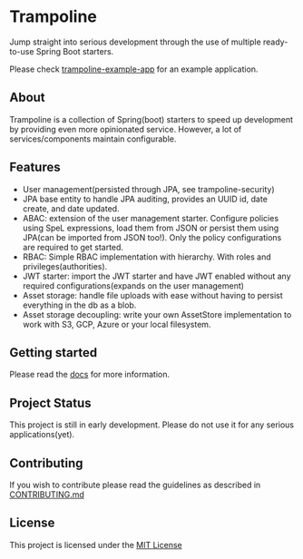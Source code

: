 # Trampoline
Jump straight into serious development through the use of multiple ready-to-use Spring Boot starters.

Please check [trampoline-example-app](/trampoline-example-app) for an example application.

## About

Trampoline is a collection of Spring(boot) starters to speed up development by providing even more opinionated service.
However, a lot of services/components maintain configurable.

## Features

* User management(persisted through JPA, see trampoline-security)
* JPA base entity to handle JPA auditing, provides an UUID id, date create, and date updated.
* ABAC: extension of the user management starter. Configure policies using SpeL expressions, load them from JSON or persist them using JPA(can be imported from JSON too!).
Only the policy configurations are required to get started.
* RBAC: Simple RBAC implementation with hierarchy. With roles and privileges(authorities).
* JWT starter: import the JWT starter and have JWT enabled without any required configurations(expands on the user management)
* Asset storage: handle file uploads with ease without having to persist everything in the db as a blob.
* Asset storage decoupling: write your own AssetStore implementation to work with S3, GCP, Azure or your local filesystem.

## Getting started
Please read the [docs](/docs/README.md) for more information.

## Project Status

This project is still in early development. Please do not use it for any serious applications(yet).


## Contributing

If you wish to contribute please read the guidelines as described in [CONTRIBUTING.md](/CONTRIBUTING.md)

## License

This project is licensed under the [MIT License](/LICENSE.txt)
